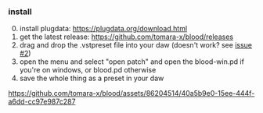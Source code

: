 ### install

0. install plugdata: https://plugdata.org/download.html
1. get the latest release: https://github.com/tomara-x/blood/releases
2. drag and drop the .vstpreset file into your daw (doesn't work? see [issue #2](https://github.com/tomara-x/blood/issues/2))
3. open the menu and select "open patch" and open the blood-win.pd if you're on windows, or blood.pd otherwise
4. save the whole thing as a preset in your daw

https://github.com/tomara-x/blood/assets/86204514/40a5b9e0-15ee-444f-a6dd-cc97e987c287
